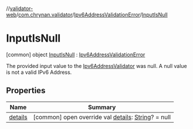 //[validator-web](../../../../index.md)/[com.chrynan.validator](../../index.md)/[Ipv6AddressValidationError](../index.md)/[InputIsNull](index.md)



# InputIsNull  
 [common] object [InputIsNull](index.md) : [Ipv6AddressValidationError](../index.md)

The provided input value to the [Ipv6AddressValidator](../../-ipv6-address-validator/index.md) was null. A null value is not a valid IPv6 Address.

   


## Properties  
  
|  Name |  Summary | 
|---|---|
| <a name="com.chrynan.validator/Ipv6AddressValidationError.InputIsNull/details/#/PointingToDeclaration/"></a>[details](index.md#%5Bcom.chrynan.validator%2FIpv6AddressValidationError.InputIsNull%2Fdetails%2F%23%2FPointingToDeclaration%2F%5D%2FProperties%2F164174828)| <a name="com.chrynan.validator/Ipv6AddressValidationError.InputIsNull/details/#/PointingToDeclaration/"></a> [common] open override val [details](index.md#%5Bcom.chrynan.validator%2FIpv6AddressValidationError.InputIsNull%2Fdetails%2F%23%2FPointingToDeclaration%2F%5D%2FProperties%2F164174828): [String](https://kotlinlang.org/api/latest/jvm/stdlib/kotlin/-string/index.html)? = null   <br>|

